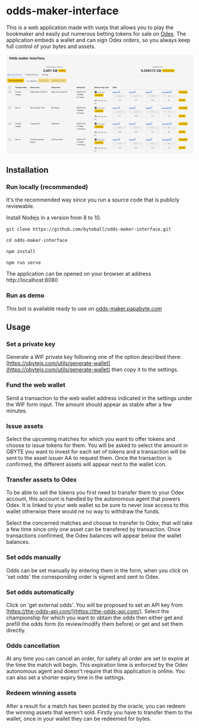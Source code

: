# odds-maker-interface

This is a web application made with vuejs that allows you to play the bookmaker and easily put numerous betting tokens for sale on [Odex](odex.ooo).
The application embeds a wallet and can sign Odex orders, so you always keep full control of your bytes and assets.

![odds-maker-interface](images/preview.png)

## Installation

### Run locally (recommended)

It's the recommended way since you run a source code that is publicly reviewable.

Install Nodejs in a version from 8 to 10.

```
git clone https://github.com/byteball/odds-maker-interface.git
``` 

```
cd odds-maker-interface
```

```
npm install
```

```
npm run serve
```

The application can be opened on your browser at address http://localhost:8080

### Run as demo

This bot is available ready to use on [odds-maker.papabyte.com](https://odds-maker.papabyte.com)


## Usage

### Set a private key

Generate a WIF private key following one of the option described there: [https://obytejs.com/utils/generate-wallet](https://obytejs.com/utils/generate-wallet) then copy it to the settings.


### Fund the web wallet

Send a transaction to the web wallet address indicated in the settings under the WIF form input. The amount should appear as stable after a few minutes.


### Issue assets

Select the upcoming matches for which you want to offer tokens and choose to issue tokens for them. You will be asked to select the amount in GBYTE you want to invest for each set of tokens and a transaction will be sent to the asset issuer AA to request them. Once the transaction is confirmed, the different assets will appear next to the wallet icon.


### Transfer assets to Odex

To be able to sell the tokens you first need to transfer them to your Odex account, this account is handled by the autonomous agent that powers Odex. It is linked to your web wallet so be sure to never lose access to this wallet otherwise there would ne no way to withdraw the funds.

Select the concerned matches and choose to transfer to Odex, that will take a few time since only one asset can be transfered by transaction. Once transactions confirmed, the Odex balances will appear below the wallet balances.


### Set odds manually

Odds can be set manually by entering them in the form, when you click on 'set odds' the corresponding order is signed and sent to Odex.

### Set odds automatically

Click on 'get external odds'. You will be proposed to set an API key from [https://the-odds-api.com/](https://the-odds-api.com/). Select the championship for which you want to obtain the odds then either get and prefill the odds form (to review/modify them before) or get and set them directly.

### Odds cancellation

At any time you can cancel an order, for safety all order are set to expire at the time the match will begin. This expiration time is enforced by the Odex autonomous agent and doesn't require that this application is online. You can also set a shorter expiry time in the settings.

### Redeem winning assets

After a result for a match has been posted by the oracle, you can redeem the winning assets that weren't sold. Firstly you have to transfer them to the wallet, once in your wallet they can be redeemed for bytes. 

